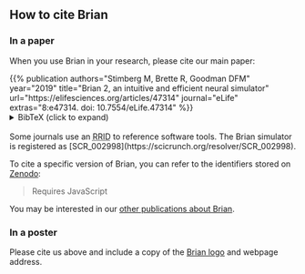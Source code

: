 <!--
.. title: How to cite Brian
.. slug: cite
.. date: 2020-01-21 13:20:06 UTC
.. tags: 
.. category: 
.. link: 
.. description: 
.. type: text
-->
## How to cite Brian

### In a paper

When you use Brian in your research, please cite our main paper:

<div class="alert alert-success" role="alert">
{{% publication authors="Stimberg M, Brette R, Goodman DFM" year="2019"
                title="Brian 2, an intuitive and efficient neural simulator"
                url="https://elifesciences.org/articles/47314"
                journal="eLife" extras="8:e47314. doi: 10.7554/eLife.47314" %}}
<details>
<summary>BibTeX (click to expand)</summary>
```bibtex
@article{Stimberg2019,
	title = {Brian 2, an intuitive and efficient neural simulator},
	volume = {8},
	issn = {2050-084X},
	doi = {10.7554/eLife.47314},
	journal = {eLife},
	author = {Stimberg, Marcel and Brette, Romain and Goodman, Dan FM},
	editor = {Skinner, Frances K},
	month = aug,
	year = {2019},
	pages = {e47314}
}
``` 
</details>
</div>

<br>
Some journals use an <abbr title="Research Resource Identifiers">RRID</abbr> to reference software tools. The Brian simulator
is registered as [SCR_002998](https://scicrunch.org/resolver/SCR_002998).

To cite a specific version of Brian, you can refer to the identifiers stored on [Zenodo](https://doi.org/10.5281/zenodo.654861):

<div class="zenodo-versions">
<div class="btn-group btn-group-toggle" data-toggle="buttons" id="zenodo-versions">
</div>
<blockquote id="zenodo-citation" class="blockquote">Requires JavaScript</blockquote>
</div>
<script type="text/javascript">
let versions = {
    // Date, DOI
    "2.5.1": ["Jun 23, 2022", "10.5281/zenodo.7299563"],
    "2.4": ["Sep 4, 2020", "10.5281/zenodo.4015226"],
    "2.3": ["Dec 20, 2019", "10.5281/zenodo.3607592"],
    "2.2.2.1": ["Mar 29, 2019", "10.5281/zenodo.2619969"],
    "2.2": ["Oct 8, 2018", "10.5281/zenodo.1459786"],
    "2.1.3.1": ["Jun 7, 2018", "10.5281/zenodo.1346770"],
    "2.1": ["Oct 30, 2017", "10.5281/zenodo.1039232"],
    "2.0.2": ["Jun 7, 2017", "10.5281/zenodo.804429"]
};

function get_citation(version) {
    let data = versions[version];
    let date = data[0];
    let doi = data[1];
    let citation = 'Stimberg, Marcel, Goodman, Dan F.M., & Brette, Romain. (' + date + '). Brian 2 (Version ' + version + '). Zenodo. doi: <a href="http://doi.org/' + doi + '">' + doi + '</a>';
    return citation;
};

function update_text() {
    version = document.querySelector('input[name="version"]:checked').id;
    citation = get_citation(version);
    citation_field = document.getElementById('zenodo-citation');
    citation_field.innerHTML = citation;
};

(function () {
    let button_group = document.getElementById('zenodo-versions');
    let counter = 0;
    for (var version in versions) {
      let new_label = document.createElement('label');
      if (counter == 0) {
        new_label.setAttribute('class', 'btn btn-secondary active m-1');
      } else {
        new_label.setAttribute('class', 'btn btn-secondary m-1');
      };
      if (counter == 0) {      
      new_label.innerHTML='<input type="radio" name="version" autocomplete="off" id="' + version + '" checked onchange="update_text()">Version ' + version + '</input>';
      } else {
      new_label.innerHTML='<input type="radio" name="version" autocomplete="off" id="' + version + '" onchange="update_text()">Version ' + version + '</input>';
      }
      button_group.appendChild(new_label);
      counter++;
    };

    update_text();
})();

</script>

<p>
    You may be interested in our <a href="/publications">other publications about Brian</a>.
</p>

### In a poster

Please cite us above and include a copy of the
<a href="https://github.com/brian-team/brian-material/tree/master/logos">Brian logo</a> and webpage address.
